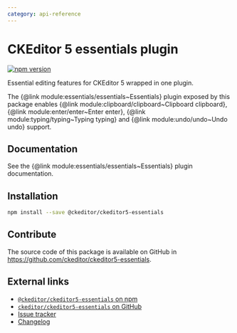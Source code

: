 ```yaml
---
category: api-reference
---
```


# CKEditor 5 essentials plugin

[![npm version](https://badge.fury.io/js/%40ckeditor%2Fckeditor5-essentials.svg)](https://www.npmjs.com/package/@ckeditor/ckeditor5-essentials)

Essential editing features for CKEditor 5 wrapped in one plugin.

The {@link module:essentials/essentials~Essentials} plugin exposed by this package enables {@link module:clipboard/clipboard~Clipboard clipboard}, {@link module:enter/enter~Enter enter}, {@link module:typing/typing~Typing typing} and {@link module:undo/undo~Undo undo} support.

## Documentation

See the {@link module:essentials/essentials~Essentials} plugin documentation.

## Installation

```bash
npm install --save @ckeditor/ckeditor5-essentials
```

## Contribute

The source code of this package is available on GitHub in https://github.com/ckeditor/ckeditor5-essentials.

## External links

* [`@ckeditor/ckeditor5-essentials` on npm](https://www.npmjs.com/package/@ckeditor/ckeditor5-essentials)
* [`ckeditor/ckeditor5-essentials` on GitHub](https://github.com/ckeditor/ckeditor5-essentials)
* [Issue tracker](https://github.com/ckeditor/ckeditor5-essentials/issues)
* [Changelog](https://github.com/ckeditor/ckeditor5-essentials/blob/master/CHANGELOG.md)
